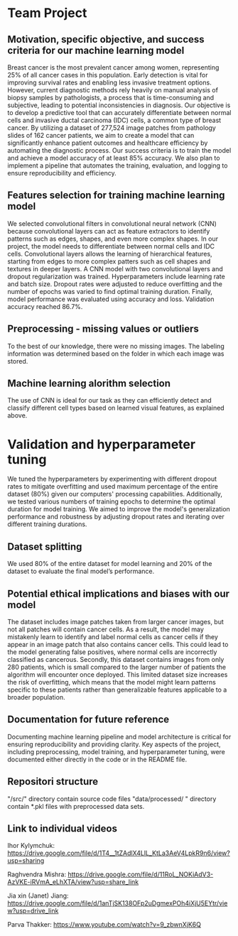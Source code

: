 # Team Project

## Motivation, specific objective, and success criteria for our machine learning model
Breast cancer is the most prevalent cancer among women, representing 25% of all cancer cases in this population. Early detection is vital for improving survival rates and enabling less invasive treatment options. However, current diagnostic methods rely heavily on manual analysis of biopsy samples by pathologists, a process that is time-consuming and subjective, leading to potential inconsistencies in diagnosis.
Our objective is to develop a predictive tool that can accurately differentiate between normal cells and invasive ductal carcinoma (IDC) cells, a common type of breast cancer. By utilizing a dataset of 277,524 image patches from pathology slides of 162 cancer patients, we aim to create a model that can significantly enhance patient outcomes and healthcare efficiency by automating the diagnostic process.
Our success criteria is to train the model and achieve a model accuracy of at least 85% accuracy. We also plan to implement a pipeline that automates the training, evaluation, and logging to ensure reproducibility and efficiency. 

## Features selection for training machine learning model 
We selected convolutional filters in convolutional neural network (CNN) because convolutional layers can act as feature extractors to identify patterns such as edges, shapes, and even more complex shapes. 
In our project, the model needs to differentiate between normal cells and IDC cells. Convolutional layers allows the learning of hierarchical features, starting from edges to more complex patters such as cell shapes and textures in deeper layers. A CNN model with two convolutional layers and dropout regularization was trained. Hyperparameters include learning rate and batch size. Dropout rates were adjusted to reduce overfitting and the number of epochs was varied to find optimal training duration. 
Finally, model performance was evaluated using accuracy and loss. Validation accuracy reached 86.7%. 

## Preprocessing - missing values or outliers 
To the best of our knowledge, there were no missing images. The labeling information was determined based on the folder in which each image was stored.

## Machine learning alorithm selection 
The use of CNN is ideal for our task as they can efficiently detect and classify different cell types based on learned visual features, as explained above. 

# Validation and hyperparameter tuning 
We tuned the hyperparameters by experimenting with different dropout rates to mitigate overfitting and used maximum percentage of the entire dataset (80%) given our computers' processing capabilities. Additionally, we tested various numbers of training epochs to determine the optimal duration for model training. We aimed to improve the model's generalization performance and robustness by adjusting dropout rates and iterating over different training durations. 

## Dataset splitting 
We used 80% of the entire dataset for model learning and 20% of the dataset to evaluate the final model’s performance. 

## Potential ethical implications and biases with our model
The dataset includes image patches taken from larger cancer images, but not all patches will contain cancer cells. As a result, the model may mistakenly learn to identify and label normal cells as cancer cells if they appear in an image patch that also contains cancer cells. This could lead to the model generating false positives, where normal cells are incorrectly classified as cancerous.
Secondly, this dataset contains images from only 280 patients, which is small compared to the larger number of patients the algorithm will encounter once deployed. This limited dataset size increases the risk of overfitting, which means that the model might learn patterns specific to these patients rather than generalizable features applicable to a broader population. 

## Documentation for future reference 
Documenting machine learning pipeline and model architecture is critical for ensuring reproducibility and providing clarity. Key aspects of the project, including preprocessing, model training, and hyperparameter tuning, were documented either directly in the code or in the README file.

## Repositori structure
"/src/" directory contain source code files
"data/processed/ " directory contain *.pkl files with preprocessed data sets.

## Link to individual videos
Ihor Kylymchuk: https://drive.google.com/file/d/1T4__1tZAdlX4LlL_KtLa3AeV4LpkR9n6/view?usp=sharing

Raghvendra Mishra: https://drive.google.com/file/d/11RoL_NOKiAdV3-AzVKE-iRVmA_eLhXTA/view?usp=share_link

Jia xin (Janet) Jiang: https://drive.google.com/file/d/1anTjSK138OFp2uDgmexPOh4iXjU5EYtr/view?usp=drive_link

Parva Thakker: https://www.youtube.com/watch?v=9_zbwnXjK6Q